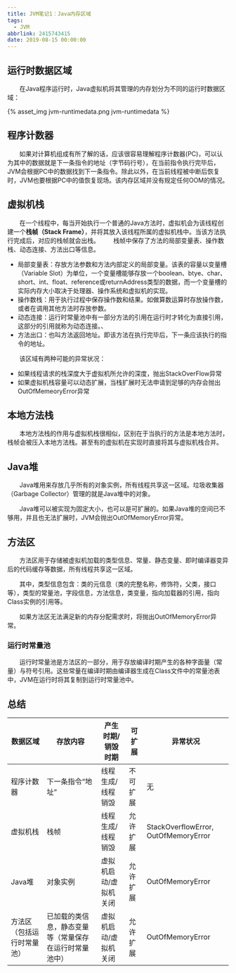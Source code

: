 ```yaml
---
title: JVM笔记1：Java内存区域
tags:
  - JVM
abbrlink: 2415743415
date: 2019-08-15 00:00:00
---
```



## 运行时数据区域

&#160; &#160; &#160; &#160;在Java程序运行时，Java虚拟机将其管理的内存划分为不同的运行时数据区域：

{% asset_img jvm-runtimedata.png jvm-runtimedata %}

<!-- more -->

## 程序计数器

&#160; &#160; &#160; &#160;如果对计算机组成有所了解的话，应该很容易理解程序计数器(PC)，可以认为其中的数据就是下一条指令的地址（字节码行号），在当前指令执行完毕后，JVM会根据PC中的数据找到下一条指令。除此以外，在当前线程被中断后恢复时，JVM也要根据PC中的值恢复现场。该内存区域并没有规定任何OOM的情况。

## 虚拟机栈

&#160; &#160; &#160; &#160;在一个线程中，每当开始执行一个普通的Java方法时，虚拟机会为该线程创建一个**栈帧（Stack Frame）**，并将其放入该线程所属的虚拟机栈中。当该方法执行完成后，对应的栈帧就会出栈。
&#160; &#160; &#160; &#160;栈帧中保存了方法的局部变量表、操作数栈、动态连接、方法出口等信息。

* 局部变量表：存放方法参数和方法内部定义的局部变量。该表的容量以变量槽（Variable Slot）为单位，一个变量槽能够存放一个boolean、btye、char、short、int、float、reference或returnAddress类型的数据，而一个变量槽的实际内存大小取决于处理器、操作系统和虚拟机的实现。
* 操作数栈：用于执行过程中保存操作数和结果。如做算数运算时存放操作数，或者在调用其他方法时存放参数。
* 动态连接：运行时常量池中有一部分方法的引用在运行时才转化为直接引用，这部分的引用就称为动态连接。、
* 方法出口：也叫方法返回地址。即该方法在执行完毕后，下一条应该执行的指令的地址。

&#160; &#160; &#160; &#160;该区域有两种可能的异常状况：
* 如果线程请求的栈深度大于虚拟机所允许的深度，抛出StackOverFlow异常
* 如果虚拟机栈容量可以动态扩展，当栈扩展时无法申请到足够的内存会抛出OutOfMemeoryError异常

## 本地方法栈

&#160; &#160; &#160; &#160;本地方法栈的作用与虚拟机栈很相似，区别在于当执行的方法是本地方法时，栈帧会被压入本地方法栈。甚至有的虚拟机在实现时直接将其与虚拟机栈合并。

## Java堆

&#160; &#160; &#160; &#160;Java堆用来存放几乎所有的对象实例，所有线程共享这一区域。垃圾收集器（Garbage Collector）管理的就是Java堆中的对象。

&#160; &#160; &#160; &#160;Java堆可以被实现为固定大小，也可以是可扩展的。如果Java堆的空间已不够用，并且也无法扩展时，JVM会抛出OutOfMemoryError异常。

## 方法区

&#160; &#160; &#160; &#160;方法区用于存储被虚拟机加载的类型信息、常量、静态变量、即时编译器变异后的代码缓存等数据，所有线程共享这一区域。

&#160; &#160; &#160; &#160;其中，类型信息包含：类的元信息（类的完整名称，修饰符，父类，接口等），类型的常量池，字段信息，方法信息，类变量，指向加载器的引用，指向Class实例的引用等。

&#160; &#160; &#160; &#160;如果方法区无法满足新的内存分配需求时，将抛出OutOfMemoryError异常。

### 运行时常量池

&#160; &#160; &#160; &#160;运行时常量池是方法区的一部分，用于存放编译时期产生的各种字面量（常量）与符号引用。这些常量在编译时期由编译器生成在Class文件中的常量池表中，JVM在运行时将其复制到运行时常量池中。

## 总结

数据区域 | 存放内容 | 产生时期/销毁时期 | 可扩展 | 异常状况
-|-|-|-|-
程序计数器 | 下一条指令“地址” | 线程生成/线程销毁 | 不可扩展 | 无 
虚拟机栈 | 栈帧 | 线程生成/线程销毁 | 允许扩展 | StackOverflowError, OutOfMemoryError 
Java堆 | 对象实例 | 虚拟机启动/虚拟机关闭 | 允许扩展 | OutOfMemoryError 
方法区（包括运行时常量池） | 已加载的类信息，静态变量等（常量保存在运行时常量池中）| 虚拟机启动/虚拟机关闭 | 允许扩展 | OutOfMemoryError 

